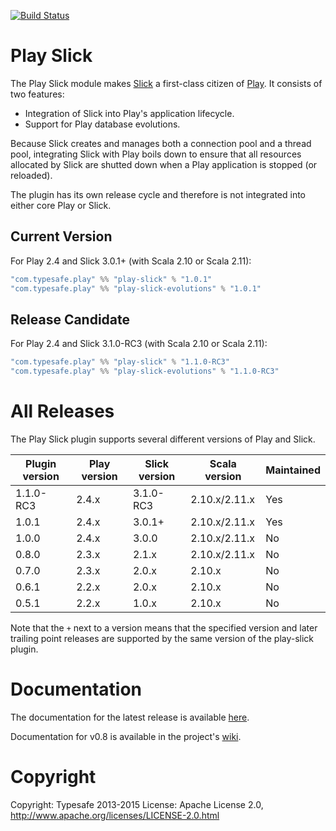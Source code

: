 [![Build Status](https://travis-ci.org/playframework/play-slick.png?branch=master)](https://travis-ci.org/playframework/play-slick)

# Play Slick

The Play Slick module makes [Slick] a first-class citizen of [Play]. It consists of two features:

  - Integration of Slick into Play's application lifecycle.
  - Support for Play database evolutions.

Because Slick creates and manages both a connection pool and a thread pool, integrating Slick with Play boils down to ensure that all resources allocated by Slick are shutted down when a Play application is stopped (or reloaded).

[Play]: https://www.playframework.com
[Slick]: http://slick.typesafe.com

The plugin has its own release cycle and therefore is not integrated into either core Play or Slick.

## Current Version

For Play 2.4 and Slick 3.0.1+ (with Scala 2.10 or Scala 2.11):

```scala
"com.typesafe.play" %% "play-slick" % "1.0.1"
"com.typesafe.play" %% "play-slick-evolutions" % "1.0.1"
```

## Release Candidate

For Play 2.4 and Slick 3.1.0-RC3 (with Scala 2.10 or Scala 2.11):

```scala
"com.typesafe.play" %% "play-slick" % "1.1.0-RC3"
"com.typesafe.play" %% "play-slick-evolutions" % "1.1.0-RC3"
```

# All Releases

The Play Slick plugin supports several different versions of Play and Slick.

| Plugin version         | Play version       | Slick version       | Scala version | Maintained |
|------------------------|--------------------|---------------------|---------------|------------|
| 1.1.0-RC3              | 2.4.x              | 3.1.0-RC3           | 2.10.x/2.11.x |     Yes    |
| 1.0.1                  | 2.4.x              | 3.0.1+              | 2.10.x/2.11.x |     Yes    |
| 1.0.0                  | 2.4.x              | 3.0.0               | 2.10.x/2.11.x |     No     |
| 0.8.0                  | 2.3.x              | 2.1.x               | 2.10.x/2.11.x |     No     |
| 0.7.0                  | 2.3.x              | 2.0.x               | 2.10.x        |     No     |
| 0.6.1                  | 2.2.x              | 2.0.x               | 2.10.x        |     No     |
| 0.5.1                  | 2.2.x              | 1.0.x               | 2.10.x        |     No     |

Note that the `+` next to a version means that the specified version and later trailing point releases are supported by 
the same version of the play-slick plugin. 

# Documentation

The documentation for the latest release is available [here](https://www.playframework.com/documentation/2.4.x/PlaySlick).

Documentation for v0.8 is available in the project's [wiki](https://github.com/playframework/play-slick/wiki).

# Copyright

Copyright: Typesafe 2013-2015
License: Apache License 2.0, http://www.apache.org/licenses/LICENSE-2.0.html
